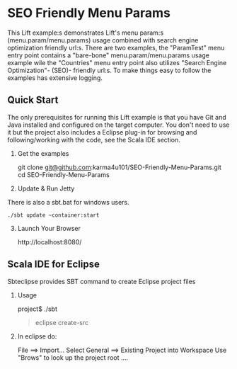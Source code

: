 SEO Friendly Menu Params
========================

This Lift example:s demonstrates Lift's menu param:s (menu.param/menu.params) usage combined with search engine optimization friendly url:s.
There are two examples, the "ParamTest" menu entry point contains a "bare-bone" menu.param/menu.params usage example wile the "Countries" menu entry point also utilizes "Search Engine Optimization"- (SEO)- friendly url:s.
To make things easy to follow the examples has extensive logging. 

Quick Start
-----------
The only prerequisites for running this Lift example is that you have Git and Java installed and configured on the target computer.
You don't need to use it but the project also includes a Eclipse plug-in for browsing and following/working with the code, see the Scala IDE section.   

1) Get the examples

	git clone git@github.com:karma4u101/SEO-Friendly-Menu-Params.git
	cd SEO-Friendly-Menu-Params

2) Update & Run Jetty

There is also a sbt.bat for windows users.

	./sbt update ~container:start

3) Launch Your Browser
	
	http://localhost:8080/

Scala IDE for Eclipse
---------------------
Sbteclipse provides SBT command to create Eclipse project files

1) Usage

	project$ ./sbt
	> eclipse create-src

2) In eclipse do: 

	File ==> Import...
	Select General ==> Existing Project into Workspace 
	Use "Brows" to look up the project root ....

